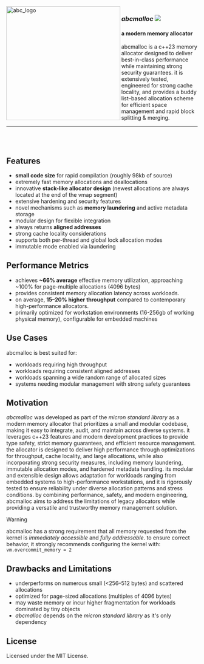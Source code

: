<img align="left" style="width:300px" src="https://github.com/user-attachments/assets/2a9138b7-c521-4a32-b0c5-e5715627e88f" alt="abc_logo" width="300"/> 

<div align="left">

### *abcmalloc*  <img src="https://img.shields.io/badge/version-indev-green">

#### a modern memory allocator
abcmalloc is a c++23 memory allocator designed to deliver best-in-class performance while maintaining strong security guarantees. it is extensively tested, engineered for strong cache locality, and provides a buddy list–based allocation scheme for efficient space management and rapid block splitting & merging.

</div>



------

<br/>

<br/>



Features
--------
 - **small code size** for rapid compilation (roughly 98kb of source)
 - extremely fast memory allocations and deallocations
 - innovative **stack-like allocator design** (newest allocations are always located at the end of the vmap segment)
 - extensive hardening and security features
 - novel mechanisms such as **memory laundering** and active metadata storage
 - modular design for flexible integration
 - always returns **aligned addresses**
 - strong cache locality considerations
 - supports both per-thread and global lock allocation modes
 - immutable mode enabled via laundering

Performance Metrics
-------------------
- achieves **~66% average** effective memory utilization, approaching ~100% for page-multiple allocations (4096 bytes)
- provides consistent memory allocation latency across workloads.
- on average, **15–20% higher throughput** compared to contemporary high-performance allocators.
- primarily optimized for workstation environments (16-256gb of working physical memory), configurable for embedded machines

Use Cases
----------

abcmalloc is best suited for:

 - workloads requiring high throughput
 - workloads requiring consistent aligned addresses
 - workloads spanning a wide random range of allocated sizes
 - systems needing modular management with strong safety guarantees


Motivation
----------

<p align="justify"> 

*abcmalloc* was developed as part of the *micron standard library* as a modern memory allocator that prioritizes a small and modular codebase, making it easy to integrate, audit, and maintain across diverse systems. it leverages c++23 features and modern development practices to provide type safety, strict memory guarantees, and efficient resource management. the allocator is designed to deliver high performance through optimizations for throughput, cache locality, and large allocations, while also incorporating strong security measures, including memory laundering, immutable allocation modes, and hardened metadata handling. its modular and extensible design allows adaptation for workloads ranging from embedded systems to high-performance workstations, and it is rigorously tested to ensure reliability under diverse allocation patterns and stress conditions. by combining performance, safety, and modern engineering, abcmalloc aims to address the limitations of legacy allocators while providing a versatile and trustworthy memory management solution.

<p align="justify"> 

> [!WARNING]
> abcmalloc has a strong requirement that all memory requested from the kernel is *immediately accessible* and *fully addressable*. to ensure correct behavior, it strongly recommends configuring the kernel with:
> ``` vm.overcommit_memory = 2 ```

Drawbacks and Limitations
--------------------------
- underperforms on numerous small (<256–512 bytes) and scattered allocations
- optimized for page-sized allocations (multiples of 4096 bytes)
- may waste memory or incur higher fragmentation for workloads dominated by tiny objects
- *abcmalloc* depends on the *micron standard library* as it's only dependency
  
 

## License
Licensed under the MIT License.

